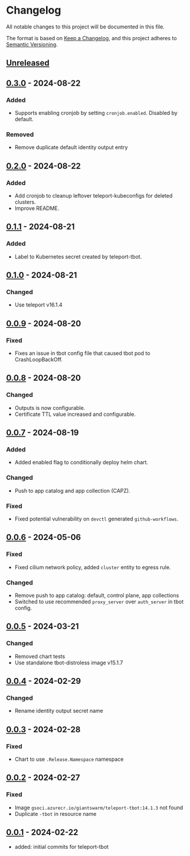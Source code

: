 # Changelog

All notable changes to this project will be documented in this file.

The format is based on [Keep a Changelog](https://keepachangelog.com/en/1.0.0/),
and this project adheres to [Semantic Versioning](https://semver.org/spec/v2.0.0.html).

## [Unreleased]

## [0.3.0] - 2024-08-22

### Added

- Supports enabling cronjob by setting `cronjob.enabled`. Disabled by default.

### Removed

- Remove duplicate default identity output entry

## [0.2.0] - 2024-08-22

### Added

- Add cronjob to cleanup leftover teleport-kubeconfigs for deleted clusters.
- Improve README.

## [0.1.1] - 2024-08-21

### Added

- Label to Kubernetes secret created by teleport-tbot.

## [0.1.0] - 2024-08-21

### Changed

- Use teleport v16.1.4

## [0.0.9] - 2024-08-20

### Fixed

- Fixes an issue in tbot config file that caused tbot pod to CrashLoopBackOff.

## [0.0.8] - 2024-08-20

### Changed

- Outputs is now configurable.
- Certificate TTL value increased and configurable.

## [0.0.7] - 2024-08-19

### Added

- Added enabled flag to conditionally deploy helm chart.

### Changed

- Push to app catalog and app collection (CAPZ).

### Fixed

- Fixed potential vulnerability on `devctl` generated `github-workflows`.

## [0.0.6] - 2024-05-06

### Fixed

- Fixed cilium network policy, added `cluster` entity to egress rule.

### Changed

- Remove push to app catalog: default, control plane, app collections
- Switched to use recommended `proxy_server` over `auth_server` in tbot config.

## [0.0.5] - 2024-03-21

### Changed

- Removed chart tests
- Use standalone tbot-distroless image v15.1.7

## [0.0.4] - 2024-02-29

### Changed

- Rename identity output secret name

## [0.0.3] - 2024-02-28

### Fixed

- Chart to use `.Release.Namespace` namespace

## [0.0.2] - 2024-02-27

### Fixed

- Image `gsoci.azurecr.io/giantswarm/teleport-tbot:14.1.3` not found
- Duplicate `-tbot` in resource name

## [0.0.1] - 2024-02-22

- added: initial commits for teleport-tbot

[Unreleased]: https://github.com/giantswarm/teleport-tbot/compare/v0.3.0...HEAD
[0.3.0]: https://github.com/giantswarm/teleport-tbot/compare/v0.2.0...v0.3.0
[0.2.0]: https://github.com/giantswarm/teleport-tbot/compare/v0.1.1...v0.2.0
[0.1.1]: https://github.com/giantswarm/teleport-tbot/compare/v0.1.0...v0.1.1
[0.1.0]: https://github.com/giantswarm/teleport-tbot/compare/v0.0.9...v0.1.0
[0.0.9]: https://github.com/giantswarm/teleport-tbot/compare/v0.0.8...v0.0.9
[0.0.8]: https://github.com/giantswarm/teleport-tbot/compare/v0.0.7...v0.0.8
[0.0.7]: https://github.com/giantswarm/teleport-tbot/compare/v0.0.6...v0.0.7
[0.0.6]: https://github.com/giantswarm/teleport-tbot/compare/v0.0.5...v0.0.6
[0.0.5]: https://github.com/giantswarm/teleport-tbot/compare/v0.0.4...v0.0.5
[0.0.4]: https://github.com/giantswarm/teleport-tbot/compare/v0.0.3...v0.0.4
[0.0.3]: https://github.com/giantswarm/teleport-tbot/compare/v0.0.2...v0.0.3
[0.0.2]: https://github.com/giantswarm/teleport-tbot/compare/v0.0.1...v0.0.2
[0.0.1]: https://github.com/giantswarm/teleport-tbot/releases/tag/v0.0.1
